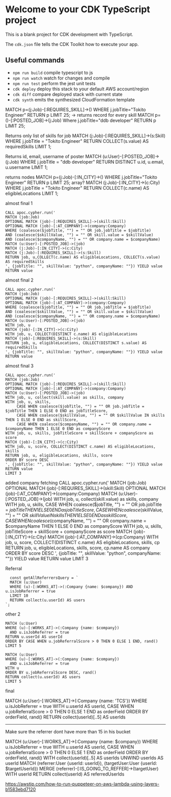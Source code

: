 # Welcome to your CDK TypeScript project

This is a blank project for CDK development with TypeScript.

The `cdk.json` file tells the CDK Toolkit how to execute your app.

## Useful commands

- `npm run build` compile typescript to js
- `npm run watch` watch for changes and compile
- `npm run test` perform the jest unit tests
- `cdk deploy` deploy this stack to your default AWS account/region
- `cdk diff` compare deployed stack with current state
- `cdk synth` emits the synthesized CloudFormation template

MATCH p=(j:Job)-[:REQUIRES_SKILL]->() WHERE j.jobTitle="Tokito Engineer" RETURN p LIMIT 25; -> returns record for every skill
MATCH p=()-[:POSTED_JOB]->(j:Job) Where j.jobTitle="ddb developer" RETURN p LIMIT 25;

Returns only list of skills for job
MATCH (j:Job)-[:REQUIRES_SKILL]->(s:Skill)
WHERE j.jobTitle = "Tokito Engineer"
RETURN COLLECT(s.value) AS requiredSkills
LIMIT 1;

Returns id, email, username of poster
MATCH (u:User)-[:POSTED_JOB]->(j:Job)
WHERE j.jobTitle = "ddb developer"
RETURN DISTINCT u.id, u.email, u.username
LIMIT 1;

returns nodes
MATCH p=(j:Job)-[:IN_CITY]->() WHERE j.jobTitle="Tokito Engineer" RETURN p LIMIT 25;
array?
MATCH (j:Job)-[:IN_CITY]->(c:City)
WHERE j.jobTitle = "Tokito Engineer"
RETURN COLLECT(c.name) AS eligibleLocations
LIMIT 1;

almost final 1

```
CALL apoc.cypher.run('
MATCH (job:Job)
OPTIONAL MATCH (job)-[:REQUIRES_SKILL]->(skill:Skill)
OPTIONAL MATCH (job)-[:AT_COMPANY]->(company:Company)
WHERE (coalesce($jobTitle, "") = "" OR job.jobTitle = $jobTitle)
AND (coalesce($skillValue, "") = "" OR skill.value = $skillValue)
AND (coalesce($companyName, "") = "" OR company.name = $companyName)
MATCH (u:User)-[:POSTED_JOB]->(job)
MATCH (j:Job)-[:IN_CITY]->(c:City)
MATCH (j:Job)-[:REQUIRES_SKILL]->(s:Skill)
RETURN job, u,COLLECT(c.name) AS eligibleLocations, COLLECT(s.value) AS requiredSkills
', {jobTitle: "", skillValue: "python", companyName: ""}) YIELD value RETURN value
```

almost final 2

```
CALL apoc.cypher.run('
MATCH (job:Job)
OPTIONAL MATCH (job)-[:REQUIRES_SKILL]->(skill:Skill)
OPTIONAL MATCH (job)-[:AT_COMPANY]->(company:Company)
WHERE (coalesce($jobTitle, "") = "" OR job.jobTitle = $jobTitle)
AND (coalesce($skillValue, "") = "" OR skill.value = $skillValue)
AND (coalesce($companyName, "") = "" OR company.name = $companyName)
MATCH (u:User)-[:POSTED_JOB]->(job)
WITH job, u
MATCH (job)-[:IN_CITY]->(c:City)
WITH job, u, COLLECT(DISTINCT c.name) AS eligibleLocations
MATCH (job)-[:REQUIRES_SKILL]->(s:Skill)
RETURN job, u, eligibleLocations, COLLECT(DISTINCT s.value) AS requiredSkills
', {jobTitle: "", skillValue: "python", companyName: ""}) YIELD value RETURN value
```

almost final 3

```
CALL apoc.cypher.run('
MATCH (job:Job)
OPTIONAL MATCH (job)-[:REQUIRES_SKILL]->(skill:Skill)
OPTIONAL MATCH (job)-[:AT_COMPANY]->(company:Company)
MATCH (u:User)-[:POSTED_JOB]->(job)
WITH job, u, collect(skill.value) as skills, company
WITH job, u, skills,
     CASE WHEN coalesce($jobTitle, "") = "" OR job.jobTitle = $jobTitle THEN 1 ELSE 0 END as jobTitleScore,
     CASE WHEN coalesce($skillValue, "") = "" OR $skillValue IN skills THEN 1 ELSE 0 END as skillScore,
     CASE WHEN coalesce($companyName, "") = "" OR company.name = $companyName THEN 1 ELSE 0 END as companyScore
WITH job, u, skills, jobTitleScore + skillScore + companyScore as score
MATCH (job)-[:IN_CITY]->(c:City)
WITH job, u, score, COLLECT(DISTINCT c.name) AS eligibleLocations, skills
RETURN job, u, eligibleLocations, skills, score
ORDER BY score DESC
', {jobTitle: "", skillValue: "python", companyName: ""}) YIELD value RETURN value
LIMIT 3

```

added company fetching
CALL apoc.cypher.run('
MATCH (job:Job)
OPTIONAL MATCH (job)-[:REQUIRES_SKILL]->(skill:Skill)
OPTIONAL MATCH (job)-[:AT_COMPANY]->(company:Company)
MATCH (u:User)-[:POSTED_JOB]->(job)
WITH job, u, collect(skill.value) as skills, company
WITH job, u, skills,
CASE WHEN coalesce($jobTitle, "") = "" OR job.jobTitle = $jobTitle THEN 1 ELSE 0 END as jobTitleScore, 
     CASE WHEN coalesce($skillValue, "") = "" OR $skillValue IN skills THEN 1 ELSE 0 END as skillScore, 
     CASE WHEN coalesce($companyName, "") = "" OR company.name = $companyName THEN 1 ELSE 0 END as companyScore
WITH job, u, skills, jobTitleScore + skillScore + companyScore as score
MATCH (job)-[:IN_CITY]->(c:City)
MATCH (job)-[:AT_COMPANY]->(cp:Company)
WITH job, u, score, COLLECT(DISTINCT c.name) AS eligibleLocations, skills, cp
RETURN job, u, eligibleLocations, skills, score, cp.name AS company
ORDER BY score DESC
', {jobTitle: "", skillValue: "python", companyName: ""}) YIELD value RETURN value
LIMIT 3

Referral

```
  const getAllReferrersQuery = `
  MATCH (u:User)
  WHERE (u)-[:WORKS_AT]->(:Company {name: $company}) AND u.isJobReferrer = true
  LIMIT 10
  RETURN collect(u.userId) AS users
`;
```

other 2

```
MATCH (u:User)
WHERE (u)-[:WORKS_AT]->(:Company {name: $company})
  AND u.isJobReferrer = true
RETURN u.userId AS userId
ORDER BY CASE WHEN u.jobReferralScore > 0 THEN 0 ELSE 1 END, rand()
LIMIT 5

```

```
MATCH (u:User)
WHERE (u)-[:WORKS_AT]->(:Company {name: $company})
  AND u.isJobReferrer = true
WITH u
ORDER BY u.jobReferralScore DESC, rand()
RETURN collect(u.userId) AS users
LIMIT 5

```

final

MATCH (u:User)-[:WORKS_AT]->(:Company {name: 'TCS'})
WHERE u.isJobReferrer = true
WITH u.userId AS userId, CASE WHEN u.jobReferralScore > 0 THEN 0 ELSE 1 END as orderField
ORDER BY orderField, rand()
RETURN collect(userId)[..5] AS userIds

---

Make sure the referrer dont have more than 15 in his bucket

MATCH (u:User)-[:WORKS_AT]->(:Company {name: $company})
WHERE u.isJobReferrer = true
WITH u.userId AS userId, CASE WHEN u.jobReferralScore > 0 THEN 0 ELSE 1 END as orderField
ORDER BY orderField, rand()
WITH collect(userId)[..5] AS userIds
UNWIND userIds AS userId
MATCH (referrer:User {userId: userId}), (targetUser:User {userId: $targetUserId})
MERGE (referrer)-[:IS_GOING_TO_REFFER]->(targetUser)
WITH userId
RETURN collect(userId) AS referredUserIds

https://awstip.com/how-to-run-puppeteer-on-aws-lambda-using-layers-b1583ebd7120
